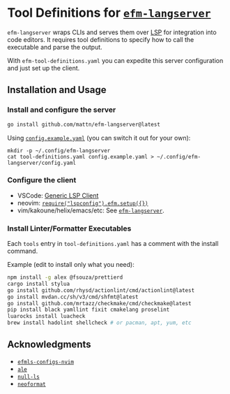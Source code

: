 # Tool Definitions for [`efm-langserver`](https://github.com/mattn/efm-langserver)

`efm-langserver` wraps CLIs and serves them over [LSP](https://microsoft.github.io/language-server-protocol/) for integration into code editors. It requires tool definitions to specify how to call the executable and parse the output.

With `efm-tool-definitions.yaml` you can expedite this server configuration and just set up the client.

## Installation and Usage

### Install and configure the server
```sh
go install github.com/mattn/efm-langserver@latest
```

Using [`config.example.yaml`](config.example.yaml) (you can switch it out for your own):
```
mkdir -p ~/.config/efm-langserver
cat tool-definitions.yaml config.example.yaml > ~/.config/efm-langserver/config.yaml
```

### Configure the client

* VSCode: [Generic LSP Client](https://github.com/llllvvuu/vscode-glspc)
* neovim: [`require("lspconfig").efm.setup({})`](https://github.com/neovim/nvim-lspconfig)
* vim/kakoune/helix/emacs/etc: See [`efm-langserver`](https://github.com/mattn/efm-langserver).

### Install Linter/Formatter Executables
Each `tools` entry in `tool-definitions.yaml` has a comment with the install command.

Example (edit to install only what you need):
```sh
npm install -g alex @fsouza/prettierd
cargo install stylua
go install github.com/rhysd/actionlint/cmd/actionlint@latest
go install mvdan.cc/sh/v3/cmd/shfmt@latest
go install github.com/mrtazz/checkmake/cmd/checkmake@latest
pip install black yamllint fixit cmakelang proselint
luarocks install luacheck
brew install hadolint shellcheck # or pacman, apt, yum, etc
```

## Acknowledgments
- [`efmls-configs-nvim`](https://github.com/creativenull/efmls-configs-nvim)
- [`ale`](https://github.com/dense-analysis/ale)
- [`null-ls`](https://github.com/jose-elias-alvarez/null-ls.nvim)
- [`neoformat`](https://github.com/sbdchd/neoformat)

